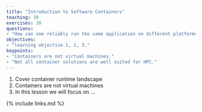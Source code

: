 ```yaml
---
title: "Introduction to Software Containers"
teaching: 30
exercises: 30
questions:
- "How can one reliably run the same application on different platforms?"
objectives:
- "learning objective 1, 2, 3."
keypoints:
- "Containers are not virtual machines."
- "Not all container solutions are well suited for HPC."
---
```


1. Cover container runtime landscape
1. Containers are not virtual machines
1. In this lesson we will focus on ...

{% include links.md %}

